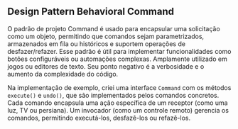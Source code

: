 ## Design Pattern Behavioral Command

O padrão de projeto Command é usado para encapsular uma solicitação como um objeto, permitindo que comandos sejam parametrizados, armazenados em fila ou históricos e suportem operações de desfazer/refazer. Esse padrão é útil para implementar funcionalidades como botões configuráveis ou automações complexas. Amplamente utilizado em jogos ou editores de texto. Seu ponto negativo é a verbosidade e o aumento da complexidade do código.

Na implementação de exemplo, criei uma interface `Command` com os métodos `execute()` e `undo()`, que são implementados pelos comandos concretos. Cada comando encapsula uma ação específica de um receptor (como uma luz, TV ou persiana). Um invocador (como um controle remoto) gerencia os comandos, permitindo executá-los, desfazê-los ou refazê-los.
